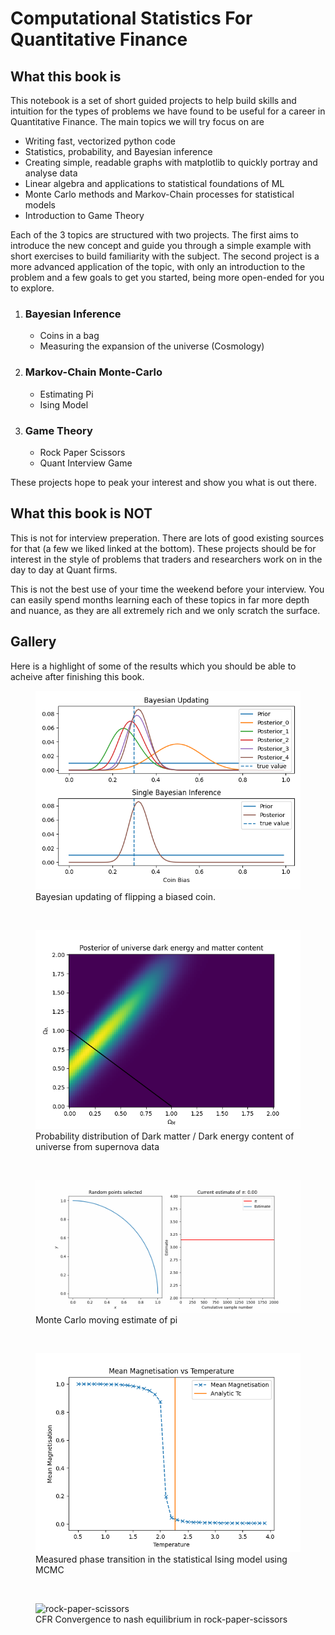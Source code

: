 # Computational Statistics For Quantitative Finance

## What this book is
This notebook is a set of short guided projects to help build skills and intuition for the types of problems we have found to be useful for a career in Quantitative Finance. The main topics we will try focus on are
* Writing fast, vectorized python code
* Statistics, probability, and Bayesian inference
* Creating simple, readable graphs with matplotlib to quickly portray and analyse data
* Linear algebra and applications to statistical foundations of ML
* Monte Carlo methods and Markov-Chain processes for statistical models
* Introduction to Game Theory

Each of the 3 topics are structured with two projects. 
The first aims to introduce the new concept and guide you through a simple example with short exercises to build familiarity with the subject. 
The second project is a more advanced application of the topic, with only an introduction to the problem and a few goals to get you started, being more open-ended for you to explore.

1. ### Bayesian Inference
   * Coins in a bag
   * Measuring the expansion of the universe (Cosmology)
2. ### Markov-Chain Monte-Carlo
   * Estimating Pi
   * Ising Model 
3. ### Game Theory
   * Rock Paper Scissors
   * Quant Interview Game

These projects hope to peak your interest and show you what is out there. 

## What this book is NOT
This is not for interview preperation. There are lots of good existing sources for that (a few we liked linked at the bottom). These projects should be for interest in the style of problems that traders and researchers work on in the day to day at Quant firms.

This is not the best use of your time the weekend before your interview. You can easily spend months learning each of these topics in far more depth and nuance, as they are all extremely rich and we only scratch the surface.



## Gallery
Here is a highlight of some of the results which you should be able to acheive after finishing this book.

<figure>
  <img src="1Bayes/figs/bayesian_updating.png" alt="bayesian updating"/>
  <figcaption>Bayesian updating of flipping a biased coin.</figcaption>
</figure>
<p>&nbsp;</p> <!-- Add vertical spacing -->

<figure>
  <img src="1Bayes/figs/cosmological_posterior.png" alt="cosmo posterior"/>
  <figcaption>Probability distribution of Dark matter / Dark energy content of universe from supernova data</figcaption>
</figure>
<p>&nbsp;</p> <!-- Add vertical spacing -->

<figure>
  <img src="2MCMC/figs/pi_estimate.gif" alt="cosmo posterior"/>
  <figcaption>Monte Carlo moving estimate of pi</figcaption>
</figure>
<p>&nbsp;</p> <!-- Add vertical spacing -->

<figure>
  <img src="2MCMC/figs/phase_transition.png" alt="phase_transition"/>
  <figcaption>Measured phase transition in the statistical Ising model using MCMC</figcaption>
</figure>
<p>&nbsp;</p> <!-- Add vertical spacing -->

<figure>
  <img src="3GameTheory/figs/rps_convergence.png" alt="rock-paper-scissors"/>
  <figcaption>CFR Convergence to nash equilibrium in rock-paper-scissors</figcaption>
</figure>
<p>&nbsp;</p> <!-- Add vertical spacing -->


